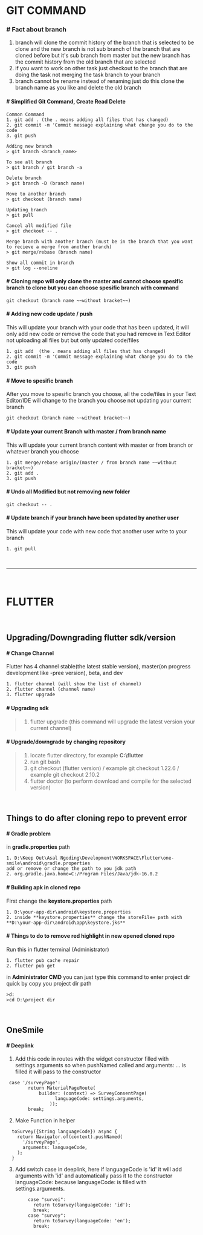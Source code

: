 # GIT COMMAND

### # Fact about branch
1. branch will clone the commit history of the branch that is selected to be clone and the new branch is not sub branch of the branch that are cloned before but it's sub branch from master but the new branch has the commit history from the old branch that are selected
2. if you want to work on other task just checkout to the branch that are doing the task not merging the task branch to your branch 
3. branch cannot be rename instead of renaming just do this clone the branch name as you like and delete the old branch


#### # Simplified Git Command, Create Read Delete
```
Common Command 
1. git add . (the . means adding all files that has changed)
2. git commit -m 'Commit message explaining what change you do to the code
3. git push 

Adding new branch
> git branch <branch_name>

To see all branch
> git branch / git branch -a

Delete branch
> git branch -D (branch name)

Move to another branch
> git checkout (branch name)

Updating branch
> git pull

Cancel all modified file
> git checkout -- .

Merge branch with another branch (must be in the branch that you want to recieve a merge from another branch)
> git merge/rebase (branch name)

Show all commit in branch
> git log --oneline

```

#### # Cloning repo will only clone the master and cannot choose spesific branch to clone but you can choose spesific branch with command
```git checkout (branch name ~~without bracket~~)```

#### # Adding new code update / push
This will update your branch with your code that has been updated, it will only add new code or remove the code that you had remove in Text Editor not uploading all files but but only updated code/files
```
1. git add  (the . means adding all files that has changed)
2. git commit -m 'Commit message explaining what change you do to the code
3. git push 
```

#### # Move to spesific branch 
After you move to spesific branch you choose, all the code/files in your Text Editor/IDE will change to the branch you choose not updating your current branch

```git checkout (branch name ~~without bracket~~)```

#### # Update your current Branch with master / from branch name
This will update your current branch content with master or from branch or whatever branch you choose
```
1. git merge/rebase origin/(master / from branch name ~~without bracket~~)
2. git add .
3. git push 
```

#### # Undo all **Modified** but not removing new folder

```git checkout -- .```

#### # Update branch if your branch have been updated by another user
This will update your code with new code that another user write to your branch

```1. git pull```




<br />

---

<br />

# FLUTTER

<br />

## Upgrading/Downgrading flutter sdk/version

#### # Change Channel
Flutter has 4 channel stable(the latest stable version), master(on progress development like -pree version), beta, and dev
```
1. flutter channel (will show the list of channel)
2. flutter channel (channel name)
3. flutter upgrade
```

#### # Upgrading sdk
>1. flutter upgrade (this command will upgrade the latest version your current channel)

#### # Upgrade/downgrade by changing repository
>1. locate flutter directory, for example **C:\flutter**
>2. run git bash
>3. git checkout (flutter version) / example git checkout 1.22.6 / example git checkout 2.10.2
>4. flutter doctor (to perform download and compile for the selected version)

<br />

## Things to do after cloning repo to prevent error


#### # Gradle problem
in **gradle.properties** path
```
1. D:\Keep Out\Asal Ngoding\Development\WORKSPACE\Flutter\one-smile\android\gradle.properties
add or remove or change the path to you jdk path 
2. org.gradle.java.home=C:/Program Files/Java/jdk-16.0.2
```

#### # Building apk in cloned repo
First change the **keystore.properties** path 
```
1. D:\your-app-dir\android\keystore.properties
2. inside **keystore.properties** change the storeFile= path with **D:\your-app-dir\android\app\keystore.jks**
```

#### # Things to do to remove red highlight in new opened cloned repo
Run this in flutter terminal (Administrator)
```
1. flutter pub cache repair 
2. flutter pub get
```

in **Administrator CMD** you can just type this command to enter project dir quick by copy you project dir path
```
>d:
>cd D:\project dir
```
<br />

## OneSmile


#### # Deeplink
1. Add this code in routes with the widget constructor filled with settings.arguments so when pushNamed called and arguments: ... is filled it will pass to the constructor
```
 case '/surveyPage':
        return MaterialPageRoute(
            builder: (context) => SurveyConsentPage(
                  languageCode: settings.arguments,
                ));
        break;
```
2. Make Function in helper 
```
  toSurvey({String languageCode}) async {
    return Navigator.of(context).pushNamed(
      '/surveyPage',
      arguments: languageCode,
    );
  }
```
3. Add switch case in deeplink, here if languageCode is 'id' it will add arguments with 'id' and automatically pass it to the constructor languageCode: because languageCode: is filled with settings.arguments.
```
        case "survei":
          return toSurvey(languageCode: 'id');
          break;
        case "survey":
          return toSurvey(languageCode: 'en');
          break;
```









